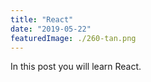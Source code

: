 ```yaml
---
title: "React"
date: "2019-05-22"
featuredImage: ./260-tan.png
---
```


In this post you will learn React.
